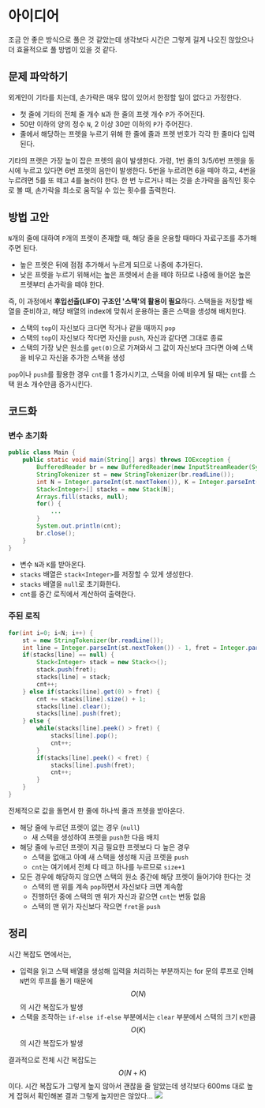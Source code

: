 # 아이디어
조금 안 좋은 방식으로 풀은 것 같았는데 생각보다 시간은 그렇게 길게 나오진 않았으나 더 효율적으로 풀 방법이 있을 것 같다.

## 문제 파악하기
외계인이 기타를 치는데, 손가락은 매우 많이 있어서 한정할 일이 없다고 가정한다.
- 첫 줄에 기타의 전체 줄 개수 `N`과 한 줄의 프렛 개수 `P`가 주어진다. 
- 50만 이하의 양의 정수 `N`, 2 이상 30만 이하의 `P`가 주어진다.
- 줄에서 해당하는 프렛을 누르기 위해 한 줄에 줄과 프렛 번호가 각각 한 줄마다 입력된다.

기타의 프랫은 가장 높이 잡은 프렛의 음이 발생한다. 가령, 1번 줄의 3/5/6번 프렛을 동시에 누르고 있다면 6번 프렛의 음만이 발생한다. 5번을 누르려면 6을 떼야 하고, 4번을 누르려면 5를 또 떼고 4를 눌러야 한다. 한 번 누르거나 떼는 것을 손가락을 움직인 횟수로 볼 때, 손가락을 최소로 움직일 수 있는 횟수를 출력한다.


## 방법 고안
`N`개의 줄에 대하여 `P`개의 프렛이 존재할 때, 해당 줄을 운용할 때마다 자료구조를 추가해주면 된다.
- 높은 프렛은 뒤에 점점 추가해서 누르게 되므로 나중에 추가된다.
- 낮은 프렛을 누르기 위해서는 높은 프렛에서 손을 떼야 하므로 나중에 들어온 높은 프렛부터 손가락을 떼야 한다.

즉, 이 과정에서 **후입선출(LIFO) 구조인 '스택'의 활용이 필요**&ZeroWidthSpace;하다. 스택들을 저장할 배열을 준비하고, 해당 배열의 index에 맞춰서 운용하는 줄은 스택을 생성해 배치한다.
- 스택의 `top`이 자신보다 크다면 작거나 같을 때까지 `pop`
- 스택의 `top`이 자신보다 작다면 자신을 `push`, 자신과 같다면 그대로 종료
- 스택의 가장 낮은 원소를 `get(0)`으로 가져와서 그 값이 자신보다 크다면 아예 스택을 비우고 자신을 추가한 스택을 생성

`pop`이나 `push`를 활용한 경우 `cnt`를 1 증가시키고, 스택을 아예 비우게 될 때는 `cnt`를 스택 원소 개수만큼 증가시킨다.

## 코드화
### 변수 초기화
```JAVA
public class Main {
    public static void main(String[] args) throws IOException {
        BufferedReader br = new BufferedReader(new InputStreamReader(System.in));
        StringTokenizer st = new StringTokenizer(br.readLine());
        int N = Integer.parseInt(st.nextToken()), K = Integer.parseInt(st.nextToken()), cnt = 0;
        Stack<Integer>[] stacks = new Stack[N];
        Arrays.fill(stacks, null);
        for() {
        	...
        }
        System.out.println(cnt);
        br.close();
    }
}
```
- 변수 `N`과 `K`를 받아온다.
- `stacks` 배열은 `stack<Integer>`를 저장할 수 있게 생성한다.
- `stacks` 배열을 `null`로 초기화한다.
- `cnt`를 중간 로직에서 계산하여 출력한다.

### 주된 로직
```JAVA
for(int i=0; i<N; i++) {
	st = new StringTokenizer(br.readLine());
	int line = Integer.parseInt(st.nextToken()) - 1, fret = Integer.parseInt(st.nextToken());
	if(stacks[line] == null) {
		Stack<Integer> stack = new Stack<>();
		stack.push(fret);
     	stacks[line] = stack;
        cnt++;
    } else if(stacks[line].get(0) > fret) {
		cnt += stacks[line].size() + 1;
		stacks[line].clear();
		stacks[line].push(fret);
	} else {
		while(stacks[line].peek() > fret) {
			stacks[line].pop();
			cnt++;
		}
        if(stacks[line].peek() < fret) {
			stacks[line].push(fret);
			cnt++;
		}
	}
}
```
전체적으로 값을 돌면서 한 줄에 하나씩 줄과 프렛을 받아온다.
- 해당 줄에 누르던 프렛이 없는 경우 (`null`)
	- 새 스택을 생성하여 프렛을 `push`한 다음 배치
- 해당 줄에 누르던 프렛이 지금 필요한 프렛보다 다 높은 경우
	- 스택을 없애고 아예 새 스택을 생성해 지금 프렛을 `push`
   	- `cnt`는 여기에서 전체 다 떼고 하나를 누르므로 `size+1`
- 모든 경우에 해당하지 않으면 스택의 원소 중간에  해당 프렛이 들어가야 한다는 것
	- 스택의 맨 위를 계속 `pop`하면서 자신보다 크면 계속함
   	- 진행하던 중에 스택의 맨 위가 자신과 같으면 `cnt`는 변동 없음
   	- 스택의 맨 위가 자신보다 작으면 `fret`을 `push`
    

## 정리
시간 복잡도 면에서는,
- 입력을 읽고 스택 배열을 생성해 입력을 처리하는 부분까지는 for 문의 루프로 인해 `N`번의 루프를 돌기 때문에 $$O(N)$$의 시간 복잡도가 발생
- 스택을 조작하는 `if-else if-else` 부분에서는 `clear` 부분에서 스택의 크기 `K`만큼 $$O(K)$$의 시간 복잡도가 발생

결과적으로 전체 시간 복잡도는 $$O(N+K)$$이다. 시간 복잡도가 그렇게 높지 않아서 괜찮을 줄 알았는데 생각보다 600ms 대로 높게 잡혀서 확인해본 결과 그렇게 높지만은 않았다...
![](https://velog.velcdn.com/images/aoi-aoba/post/bae1c1a1-5832-4beb-98b3-0b277483103d/image.png)
